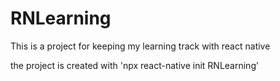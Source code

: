 # RNLearning

This is a project for keeping my learning track with react native

the project is created with 'npx react-native init RNLearning'
